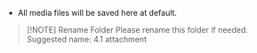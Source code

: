 - All media files will be saved here at default.

> [!NOTE] Rename Folder
> Please rename this folder if needed.
> Suggested name: 4.1 attachment
